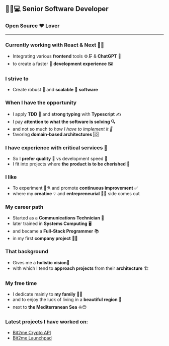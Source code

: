 ## 🧑‍💼💻 Senior Software Developer

### Open Source ❤️ Lover

---

### Currently working with React & Next 🎨📲
* Integrating various **frontend** tools ⚙️🗜️ & **ChatGPT** 🤖
* to create a faster 💎 **development experience** 🖼️

### I strive to
* Create robust 💪 and **scalable** 🤹 **software**

### When I have the opportunity
* I apply **TDD** 🔂 and **strong typing** with **Typescript** ✍️
* I pay **attention to what the software is solving 🔍**
* and not so much to *how I have to implement it 🚫* 
* favoring **domain-based architectures** 🆔

### I have experience with critical services 🏨
* So I **prefer quality** 🥋 vs development speed 🐰
* I fit into projects where **the product is to be cherished** 🌱

###  I like
* To experiment 🔬⚗️ and promote **continuous improvement** ✅
* where my **creative** 💡 and **entrepreneurial** 👷‍♂️ side comes out

###  My career path
* Started as a **Communications Technician** 📡
* later trained in **Systems Computing** 🖥️
* and became a **Full-Stack Programmer** 📚
* in my first **company project** 🌟🆙

###  That background
* Gives me a **holistic vision**🔮
* with which I tend to **approach projects** from their **architecture** 🏗️

###  My free time
* I dedicate mainly to **my family** 👨‍👧
* and to enjoy the luck of living in a **beautiful region** 🥘
* next to **the Mediterranean Sea** ⛵😊

### Latest projects I have worked on:

* [Bit2me Crypto API](https://api.bit2me.com/)
* [Bit2me Launchpad](https://wallet.bit2me.com/launchpad/projects)

